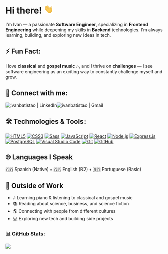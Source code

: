 # Hi there! <img src="https://raw.githubusercontent.com/martindavid/martindavid/master/assets/wave.gif" width="30px">

I'm Ivan — a passionate **Software Engineer,** specializing in **Frontend Engineering** while deepening my skills in **Backend** technologies. I'm always learning, building, and exploring new ideas in tech.

## ⚡ **Fun Fact:**  
I love **classical** and **gospel music** 🎶, and I thrive on **challenges** — I see software engineering as an exciting way to constantly challenge myself and grow.


<!-- ## ✍️ Blog & Writing  
Apart from coding, I also maintain a blog — you can find my articles on:  
- 🌐 [ivanbatistao.com](https://ivanbatistao.com)  
- 📬 [Substack](https://your-substack-link.com)  
- 📝 [DEV.to](https://dev.to/yourusername) -->

##  🔗 Connect with me:

[<img align="left" alt="ivanbatistao | LinkedIn" src="https://img.shields.io/badge/LinkedIn-0077B5?style=for-the-badge&logo=linkedin&logoColor=white" />](https://www.linkedin.com/in/ivanbatistao/)
<!-- [<img align="left" alt="ivanbatistao | Twitter" src="https://img.shields.io/badge/Twitter-1DA1F2?style=for-the-badge&logo=twitter&logoColor=white" />](https://twitter.com/ivanbatistao) -->
[<img align="left" alt="ivanbatistao | Gmail" src="https://img.shields.io/badge/Gmail-D14836?style=for-the-badge&logo=gmail&logoColor=white" />](mailto:batistaochoaivan@gmail.com)
<!-- [<img align="left" alt="ivanbatistao | WhatsApp" src="https://img.shields.io/badge/WhatsApp-25D366?style=for-the-badge&logo=whatsapp&logoColor=white" />](https://api.whatsapp.com/send?phone=573012225765&text=Hi!%20I%27m%20%3Cyour%20name%3E%20%F0%9F%91%8B.%20I%27m%20writing%20to%20you%20because...) -->

<br />

## 🛠️ Techmologies & Tools:
<p align="left">
    <a href="#"><img alt="HTML5" src="https://img.shields.io/badge/HTML5-E34F26?style=for-the-badge&logo=html5&logoColor=white" /></a>
    <a href="#"><img alt="CSS3" src="https://img.shields.io/badge/CSS3-1572B6?style=for-the-badge&logo=css3&logoColor=white" /></a>
    <a href="#"><img alt="Sass" src="https://img.shields.io/badge/Sass-CC6699?style=for-the-badge&logo=sass&logoColor=white" /></a>
    <a href="#"><img alt="JavaScript" src="https://img.shields.io/badge/JavaScript-F7DF1E?style=for-the-badge&logo=javascript&logoColor=black" /></a>
    <a href="#"><img alt="React" src="https://img.shields.io/badge/React-20232A?style=for-the-badge&logo=react&logoColor=61DAFB" /></a>
   <!-- <a href="#"><img alt="Redux" src="https://img.shields.io/badge/Redux-593D88?style=for-the-badge&logo=redux&logoColor=white" /></a> -->
    <a href="#"><img alt="Node.js" src="https://img.shields.io/badge/Node.js-43853D?style=for-the-badge&logo=node.js&logoColor=white" /></a>
    <a href="#"><img alt="Express.js" src="https://img.shields.io/badge/Express.js-000000?style=for-the-badge&logo=express&logoColor=white" /></a>
    <a href="#"><img alt="PostgreSQL" src="https://img.shields.io/badge/PostgreSQL-316192?style=for-the-badge&logo=postgresql&logoColor=white" /></a>
    <a href="#"><img alt="Visual Studio Code" src="https://img.shields.io/badge/Visual_Studio_Code-0078D4?style=for-the-badge&logo=visual%20studio%20code&logoColor=white" /></a>
    <a href="#"><img alt="Git" src="https://img.shields.io/badge/Git-F05032?style=for-the-badge&logo=git&logoColor=white" /></a>
    <a href="#"><img alt="GitHub" src="https://img.shields.io/badge/GitHub-100000?style=for-the-badge&logo=github&logoColor=white" /></a>
   <!-- <a href="#"><img alt="GraphQL" src="https://img.shields.io/badge/GraphQl-E10098?style=for-the-badge&logo=graphql&logoColor=white" /></a> -->
</p>

## 🌐 Languages I Speak  
🇨🇴 Spanish (Native) • 🇬🇧 English (B2) • 🇧🇷 Portuguese (Basic)

## 🎯 Outside of Work  
- 🎶 Learning piano & listening to classical and gospel music  
- 📚 Reading about science, business, and science fiction  
- 🌎 Connecting with people from different cultures  
- 💻 Exploring new tech and building side projects

### 📊 GitHub Stats:
![](https://github-readme-stats.vercel.app/api?username=ivanbatistao&show_icons=true&theme=algolia&count_private=trueg)

<br />
<br />
